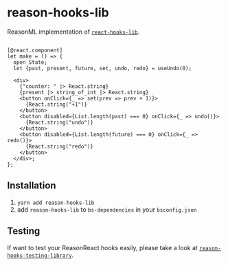 # reason-hooks-lib

ReasonML implementation of [`react-hooks-lib`](https://github.com/beizhedenglong/react-hooks-lib).

```reason

[@react.component]
let make = () => {
  open State;
  let {past, present, future, set, undo, redo} = useUndo(0);

  <div>
    {"counter: " |> React.string}
    {present |> string_of_int |> React.string}
    <button onClick={_ => set(prev => prev + 1)}>
      {React.string("+1")}
    </button>
    <button disabled={List.length(past) === 0} onClick={_ => undo()}>
      {React.string("undo")}
    </button>
    <button disabled={List.length(future) === 0} onClick={_ => redo()}>
      {React.string("redo")}
    </button>
  </div>;
};

```

## Installation
1. `yarn add reason-hooks-lib`
2. add `reason-hooks-lib` to `bs-dependencies` in your `bsconfig.json`


## Testing
If want to test your ReasonReact hooks easily, please take a look at [`reason-hooks-testing-library`](https://github.com/beizhedenglong/reason-hooks-testing-library).
